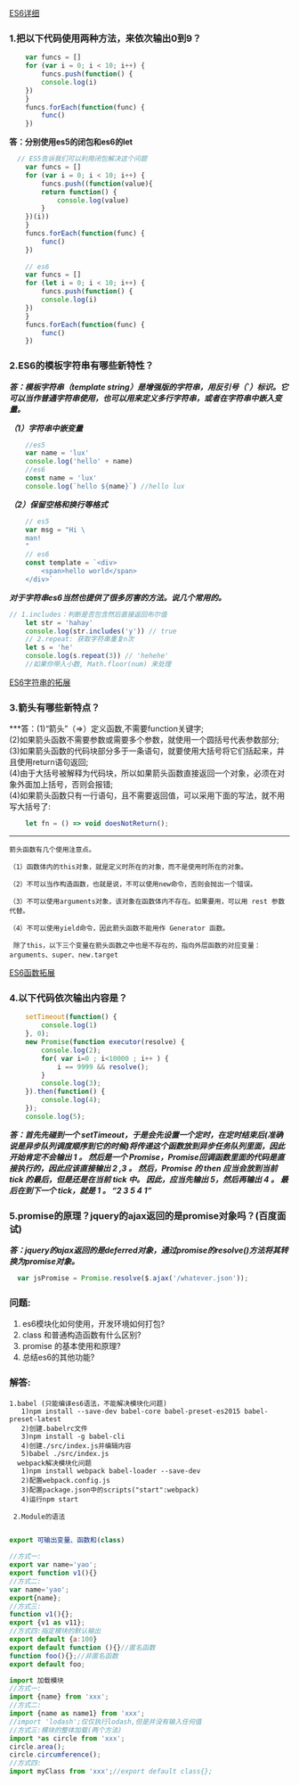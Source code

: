 
[ES6详细](https://github.com/yaojiafeng/es6tutorial)

### 1.把以下代码使用两种方法，来依次输出0到9？

```javascript
    var funcs = []
    for (var i = 0; i < 10; i++) {
        funcs.push(function() {
	    console.log(i)
	})
    }
    funcs.forEach(function(func) {
        func()
    })
```
    
**答：分别使用es5的闭包和es6的let**

```javascript
  // ES5告诉我们可以利用闭包解决这个问题
    var funcs = []
    for (var i = 0; i < 10; i++) {
        funcs.push((function(value){
	    return function() { 
	        console.log(value) 
	    }
	})(i))
    }
    funcs.forEach(function(func) {
        func()
    })
        
    // es6
    var funcs = []
    for (let i = 0; i < 10; i++) {
        funcs.push(function() { 
	    console.log(i) 
	})
    }
    funcs.forEach(function(func) {
        func()
    }) 
```

### 2.ES6的模板字符串有哪些新特性？

***答：模板字符串（template string）是增强版的字符串，用反引号（\`）标识。它可以当作普通字符串使用，也可以用来定义多行字符串，或者在字符串中嵌入变量。***

***（1）字符串中嵌变量***

```javascript
    //es5 
    var name = 'lux'
    console.log('hello' + name)
    //es6
    const name = 'lux'
    console.log(`hello ${name}`) //hello lux
```

***（2）保留空格和换行等格式***

```javascript
    // es5
    var msg = "Hi \
    man!
    "
    // es6
    const template = `<div>
        <span>hello world</span>
    </div>`
```

***对于字符串es6当然也提供了很多厉害的方法。说几个常用的。***

```javascript
// 1.includes：判断是否包含然后直接返回布尔值
    let str = 'hahay'
    console.log(str.includes('y')) // true
    // 2.repeat: 获取字符串重复n次
    let s = 'he'
    console.log(s.repeat(3)) // 'hehehe'
    //如果你带入小数, Math.floor(num) 来处理
```

[ES6字符串的拓展](http://es6.ruanyifeng.com/#docs/string)

### 3.箭头有哪些新特点？

***答：(1)“箭头”（=>）定义函数,不需要function关键字;<br/>	(2)如果箭头函数不需要参数或需要多个参数，就使用一个圆括号代表参数部分;<br/>	(3)如果箭头函数的代码块部分多于一条语句，就要使用大括号将它们括起来，并且使用return语句返回;<br/>	(4)由于大括号被解释为代码块，所以如果箭头函数直接返回一个对象，必须在对象外面加上括号，否则会报错;<br/>	(4)如果箭头函数只有一行语句，且不需要返回值，可以采用下面的写法，就不用写大括号了:<br/> 

```javascript
    let fn = () => void doesNotReturn();
```
***

	箭头函数有几个使用注意点。

	（1）函数体内的this对象，就是定义时所在的对象，而不是使用时所在的对象。

	（2）不可以当作构造函数，也就是说，不可以使用new命令，否则会抛出一个错误。

	（3）不可以使用arguments对象，该对象在函数体内不存在。如果要用，可以用 rest 参数代替。

	（4）不可以使用yield命令，因此箭头函数不能用作 Generator 函数。
	
	 除了this，以下三个变量在箭头函数之中也是不存在的，指向外层函数的对应变量：arguments、super、new.target

[ES6函数拓展](http://es6.ruanyifeng.com/#docs/function#%E7%AE%AD%E5%A4%B4%E5%87%BD%E6%95%B0)

### 4.以下代码依次输出内容是？

```javascript
    setTimeout(function() {
        console.log(1)
    }, 0);
    new Promise(function executor(resolve) {
        console.log(2);
        for( var i=0 ; i<10000 ; i++ ) {
            i == 9999 && resolve();
        }
        console.log(3);
    }).then(function() {
        console.log(4);
    });
    console.log(5);
```

***答：首先先碰到一个 setTimeout，于是会先设置一个定时，在定时结束后(准确说是异步队列调度顺序到它的时候)将传递这个函数放到异步任务队列里面，因此开始肯定不会输出 1 。 然后是一个 Promise，Promise回调函数里面的代码是直接执行的，因此应该直接输出 2 ,3 。 然后，Promise 的 then 应当会放到当前 tick 的最后，但是还是在当前 tick 中。 因此，应当先输出 5，然后再输出 4 。 最后在到下一个 tick，就是 1 。 “2 3 5 4 1”***
	
### 5.promise的原理？jquery的ajax返回的是promise对象吗？(百度面试)

***答：jquery的ajax返回的是deferred对象，通过promise的resolve()方法将其转换为promise对象。***

```javascript
  var jsPromise = Promise.resolve($.ajax('/whatever.json'));
```



















### 问题:
1. es6模块化如何使用，开发环境如何打包?
1. class 和普通构造函数有什么区别?
1. promise 的基本使用和原理?
1. 总结es6的其他功能?
### 解答:
    1.babel (只能编译es6语法，不能解决模块化问题)
	   1)npm install --save-dev babel-core babel-preset-es2015 babel-preset-latest
	   2)创建.babelrc文件
	   3)npm install -g babel-cli
	   4)创建./src/index.js并编辑内容
	   5)babel ./src/index.js
	  webpack解决模块化问题
	   1)npm install webpack babel-loader --save-dev
	   2)配置webpack.config.js
	   3)配置package.json中的scripts("start":webpack)
	   4)运行npm start
                                         			
     2.Module的语法
     
 ```javascript

export 可输出变量、函数和(class)
	 
//方式一:
 export var name='yao';
 export function v1(){}
 //方式二:
 var name='yao';
 export{name};
 //方式三:
 function v1(){};
 export {v1 as v11};
//方式四:指定模块的默认输出
export default {a:100}
export default function (){}//匿名函数
function foo(){};//非匿名函数
export default foo;

import 加载模块
//方式一:
import {name} from 'xxx';
//方式二:
import {name as name1} from 'xxx';
//import 'lodash';仅仅执行lodash,但是并没有输入任何值
//方式三:模块的整体加载(两个方法)
import *as circle from 'xxx';
circle.area();
circle.circumference();
//方式四:
import myClass from 'xxx';//export default class{};
```
	  
